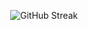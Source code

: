 <p align = "center"><img align = "center" src="https://github-readme-streak-stats.herokuapp.com?user=GnaniSai&theme=dark-minimalist&hide_border=true&border_radius=20" alt="GitHub Streak" /></p>
